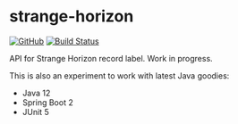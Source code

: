 # strange-horizon
[![GitHub](https://img.shields.io/github/license/halogeeni/strange-horizon)](https://github.com/halogeeni/strange-horizon/blob/master/LICENSE.md) [![Build Status](https://travis-ci.org/halogeeni/strange-horizon.svg?branch=master)](https://travis-ci.org/halogeeni/strange-horizon)

API for Strange Horizon record label. Work in progress.

This is also an experiment to work with latest Java goodies:
* Java 12
* Spring Boot 2
* JUnit 5
